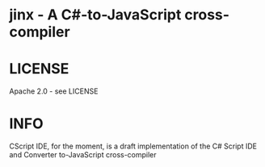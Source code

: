 jinx - A C#-to-JavaScript cross-compiler
=======

# LICENSE
Apache 2.0 - see LICENSE

# INFO
CScript IDE, for the moment, is a draft implementation of the C# Script IDE and Converter to-JavaScript cross-compiler 

